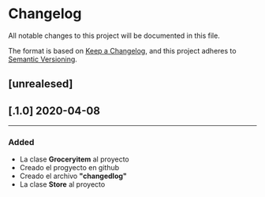 # Changelog
All notable changes to this project will be documented in this file.

The format is based on [Keep a Changelog](https://keepachangelog.com/en/1.0.0/),
and this project adheres to [Semantic Versioning](https://semver.org/spec/v2.0.0.html).
    
## [unrealesed]

## [.1.0]  2020-04-08        
**********************
### Added
- La clase **Groceryitem** al proyecto 
- Creado el progyecto en github
- Creado el archivo **"changedlog"** 
- La clase **Store** al proyecto 